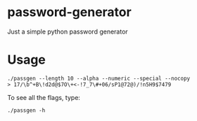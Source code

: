 # password-generator


Just a simple python password generator

# Usage

    ./passgen --length 10 --alpha --numeric --special --nocopy
    > 17/\b^+B\!d2d@$7O\+<-!7_7\#+06/sP1@72@)/!n5H9$7479
    
To see all the flags, type:

    ./passgen -h
